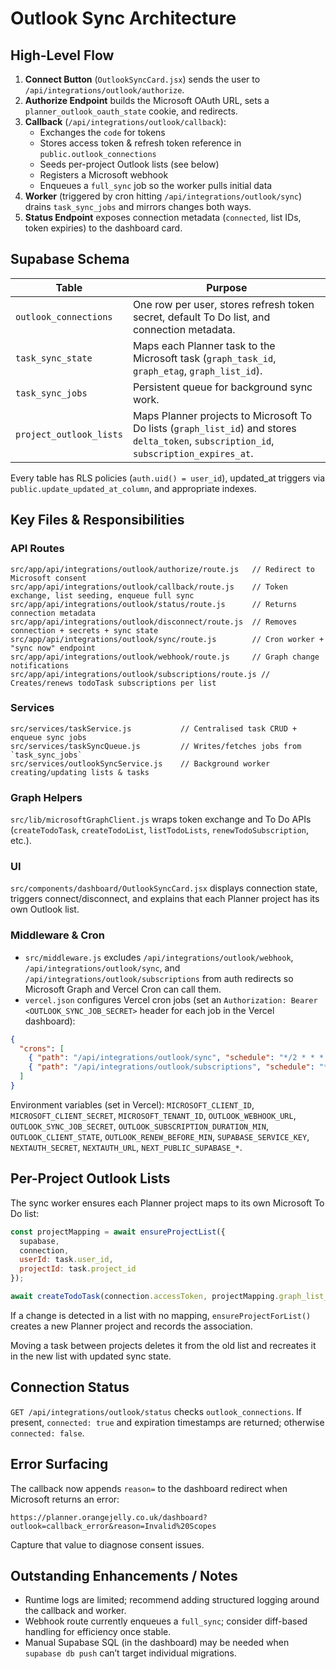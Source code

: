 # Outlook Sync Architecture

## High-Level Flow

1. **Connect Button** (`OutlookSyncCard.jsx`) sends the user to `/api/integrations/outlook/authorize`.
2. **Authorize Endpoint** builds the Microsoft OAuth URL, sets a `planner_outlook_oauth_state` cookie, and redirects.
3. **Callback** (`/api/integrations/outlook/callback`):
   - Exchanges the `code` for tokens
   - Stores access token & refresh token reference in `public.outlook_connections`
   - Seeds per-project Outlook lists (see below)
   - Registers a Microsoft webhook
   - Enqueues a `full_sync` job so the worker pulls initial data
4. **Worker** (triggered by cron hitting `/api/integrations/outlook/sync`) drains `task_sync_jobs` and mirrors changes both ways.
5. **Status Endpoint** exposes connection metadata (`connected`, list IDs, token expiries) to the dashboard card.

## Supabase Schema

| Table | Purpose |
| ----- | ------- |
| `outlook_connections` | One row per user, stores refresh token secret, default To Do list, and connection metadata. |
| `task_sync_state` | Maps each Planner task to the Microsoft task (`graph_task_id`, `graph_etag`, `graph_list_id`). |
| `task_sync_jobs` | Persistent queue for background sync work. |
| `project_outlook_lists` | Maps Planner projects to Microsoft To Do lists (`graph_list_id`) and stores `delta_token`, `subscription_id`, `subscription_expires_at`. |

Every table has RLS policies (`auth.uid() = user_id`), updated_at triggers via `public.update_updated_at_column`, and appropriate indexes.

## Key Files & Responsibilities

### API Routes

```text
src/app/api/integrations/outlook/authorize/route.js   // Redirect to Microsoft consent
src/app/api/integrations/outlook/callback/route.js    // Token exchange, list seeding, enqueue full sync
src/app/api/integrations/outlook/status/route.js      // Returns connection metadata
src/app/api/integrations/outlook/disconnect/route.js  // Removes connection + secrets + sync state
src/app/api/integrations/outlook/sync/route.js        // Cron worker + "sync now" endpoint
src/app/api/integrations/outlook/webhook/route.js     // Graph change notifications
src/app/api/integrations/outlook/subscriptions/route.js // Creates/renews todoTask subscriptions per list
```

### Services

```text
src/services/taskService.js           // Centralised task CRUD + enqueue sync jobs
src/services/taskSyncQueue.js         // Writes/fetches jobs from `task_sync_jobs`
src/services/outlookSyncService.js    // Background worker creating/updating lists & tasks
```

### Graph Helpers

`src/lib/microsoftGraphClient.js` wraps token exchange and To Do APIs (`createTodoTask`, `createTodoList`, `listTodoLists`, `renewTodoSubscription`, etc.).

### UI

`src/components/dashboard/OutlookSyncCard.jsx` displays connection state, triggers connect/disconnect, and explains that each Planner project has its own Outlook list.

### Middleware & Cron

- `src/middleware.js` excludes `/api/integrations/outlook/webhook`, `/api/integrations/outlook/sync`, and `/api/integrations/outlook/subscriptions` from auth redirects so Microsoft Graph and Vercel Cron can call them.
- `vercel.json` configures Vercel cron jobs (set an `Authorization: Bearer <OUTLOOK_SYNC_JOB_SECRET>` header for each job in the Vercel dashboard):

```json
{
  "crons": [
    { "path": "/api/integrations/outlook/sync", "schedule": "*/2 * * * *" },
    { "path": "/api/integrations/outlook/subscriptions", "schedule": "*/30 * * * *" }
  ]
}
```

Environment variables (set in Vercel): `MICROSOFT_CLIENT_ID`, `MICROSOFT_CLIENT_SECRET`, `MICROSOFT_TENANT_ID`, `OUTLOOK_WEBHOOK_URL`, `OUTLOOK_SYNC_JOB_SECRET`, `OUTLOOK_SUBSCRIPTION_DURATION_MIN`, `OUTLOOK_CLIENT_STATE`, `OUTLOOK_RENEW_BEFORE_MIN`, `SUPABASE_SERVICE_KEY`, `NEXTAUTH_SECRET`, `NEXTAUTH_URL`, `NEXT_PUBLIC_SUPABASE_*`.

## Per-Project Outlook Lists

The sync worker ensures each Planner project maps to its own Microsoft To Do list:

```js
const projectMapping = await ensureProjectList({
  supabase,
  connection,
  userId: task.user_id,
  projectId: task.project_id
});

await createTodoTask(connection.accessToken, projectMapping.graph_list_id, buildGraphTaskPayload(task));
```

If a change is detected in a list with no mapping, `ensureProjectForList()` creates a new Planner project and records the association.

Moving a task between projects deletes it from the old list and recreates it in the new list with updated sync state.

## Connection Status

`GET /api/integrations/outlook/status` checks `outlook_connections`. If present, `connected: true` and expiration timestamps are returned; otherwise `connected: false`.

## Error Surfacing

The callback now appends `reason=` to the dashboard redirect when Microsoft returns an error:

```
https://planner.orangejelly.co.uk/dashboard?outlook=callback_error&reason=Invalid%20Scopes
```

Capture that value to diagnose consent issues.

## Outstanding Enhancements / Notes

- Runtime logs are limited; recommend adding structured logging around the callback and worker.
- Webhook route currently enqueues a `full_sync`; consider diff-based handling for efficiency once stable.
- Manual Supabase SQL (in the dashboard) may be needed when `supabase db push` can’t target individual migrations.
